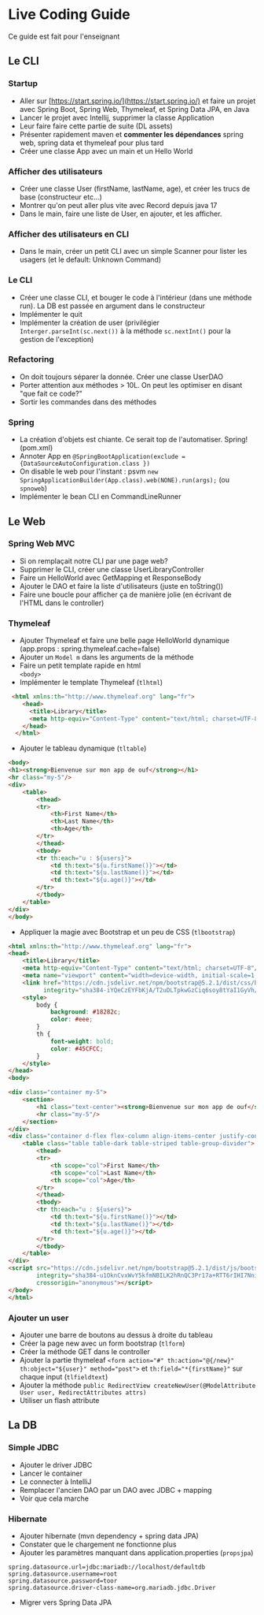 # Live Coding Guide
Ce guide est fait pour l'enseignant

## Le CLI

### Startup

 * Aller sur [https://start.spring.io/](https://start.spring.io/) et faire un projet avec Spring Boot, Spring Web, Thymeleaf, et Spring Data JPA, en Java
 * Lancer le projet avec Intellij, supprimer la classe Application
 * Leur faire faire cette partie de suite (DL assets)
 * Présenter rapidement maven et **commenter les dépendances** spring web, spring data et thymeleaf pour plus tard
 * Créer une classe App avec un main et un Hello World
 
### Afficher des utilisateurs
 * Créer une classe User (firstName, lastName, age), et créer les trucs de base (constructeur etc...)
 * Montrer qu'on peut aller plus vite avec Record depuis java 17
 * Dans le main, faire une liste de User, en ajouter, et les afficher.

### Afficher des utilisateurs en CLI
 * Dans le main, créer un petit CLI avec un simple Scanner pour lister les usagers (et le default: Unknown Command)

### Le CLI
 * Créer une classe CLI, et bouger le code à l'intérieur (dans une méthode run). La DB est passée en argument dans le constructeur
 * Implémenter le quit
 * Implémenter la création de user (privilégier `Interger.parseInt(sc.next())` à la méthode `sc.nextInt()` pour la gestion de l'exception)
 
### Refactoring 
 * On doit toujours séparer la donnée. Créer une classe UserDAO
 * Porter attention aux méthodes > 10L. On peut les optimiser en disant "que fait ce code?"
 * Sortir les commandes dans des méthodes
 
### Spring
 * La création d'objets est chiante. Ce serait top de l'automatiser. Spring! (pom.xml)
 * Annoter App en `@SpringBootApplication(exclude = {DataSourceAutoConfiguration.class })`
 * On disable le web pour l'instant : psvm `new SpringApplicationBuilder(App.class).web(NONE).run(args);` (ou `spnoweb`)
 * Implémenter le bean CLI en CommandLineRunner
 
## Le Web

### Spring Web MVC
 * Si on remplaçait notre CLI par une page web?
 * Supprimer le CLI, créer une classe UserLibraryController
 * Faire un HelloWorld avec GetMapping et ResponseBody
 * Ajouter le DAO et faire la liste d'utilisateurs (juste en toString())
 * Faire une boucle pour afficher ça de manière jolie (en écrivant de l'HTML dans le controller)
 
### Thymeleaf
 * Ajouter Thymeleaf et faire une belle page HelloWorld dynamique (app.props : spring.thymeleaf.cache=false)
 * Ajouter un `Model m` dans les arguments de la méthode
 * Faire un petit template rapide en html  
`<body>`  
 * Implémenter le template Thymeleaf (`tlhtml`)
```html
 <html xmlns:th="http://www.thymeleaf.org" lang="fr">
    <head>
      <title>Library</title>
      <meta http-equiv="Content-Type" content="text/html; charset=UTF-8" />
    </head>
  </html>
```
 * Ajouter le tableau dynamique (`tltable`)
```html
<body>
<h1><strong>Bienvenue sur mon app de ouf</strong></h1>
<hr class="my-5"/>
<div>
    <table>
        <thead>
        <tr>
            <th>First Name</th>
            <th>Last Name</th>
            <th>Age</th>
        </tr>
        </thead>
        <tbody>
        <tr th:each="u : ${users}">
            <td th:text="${u.firstName()}"></td>
            <td th:text="${u.lastName()}"></td>
            <td th:text="${u.age()}"></td>
        </tr>
        </tbody>
    </table>
</div>
</body>
```
  * Appliquer la magie avec Bootstrap et un peu de CSS (`tlbootstrap`)
```html
<html xmlns:th="http://www.thymeleaf.org" lang="fr">
<head>
    <title>Library</title>
    <meta http-equiv="Content-Type" content="text/html; charset=UTF-8"/>
    <meta name="viewport" content="width=device-width, initial-scale=1, shrink-to-fit=no">
    <link href="https://cdn.jsdelivr.net/npm/bootstrap@5.2.1/dist/css/bootstrap.min.css" rel="stylesheet"
          integrity="sha384-iYQeCzEYFbKjA/T2uDLTpkwGzCiq6soy8tYaI1GyVh/UjpbCx/TYkiZhlZB6+fzT" crossorigin="anonymous">
    <style>
        body {
            background: #18282c;
            color: #eee;
        }
        th {
            font-weight: bold;
            color: #45CFCC;
        }
    </style>
</head>
<body>

<div class="container my-5">
    <section>
        <h1 class="text-center"><strong>Bienvenue sur mon app de ouf</strong></h1>
        <hr class="my-5"/>
    </section>
</div>
<div class="container d-flex flex-column align-items-center justify-content-center">
    <table class="table table-dark table-striped table-group-divider">
        <thead>
        <tr>
            <th scope="col">First Name</th>
            <th scope="col">Last Name</th>
            <th scope="col">Age</th>
        </tr>
        </thead>
        <tbody>
        <tr th:each="u : ${users}">
            <td th:text="${u.firstName()}"></td>
            <td th:text="${u.lastName()}"></td>
            <td th:text="${u.age()}"></td>
        </tr>
        </tbody>
    </table>
</div>
<script src="https://cdn.jsdelivr.net/npm/bootstrap@5.2.1/dist/js/bootstrap.bundle.min.js"
        integrity="sha384-u1OknCvxWvY5kfmNBILK2hRnQC3Pr17a+RTT6rIHI7NnikvbZlHgTPOOmMi466C8"
        crossorigin="anonymous"></script>
</body>
</html>
```

### Ajouter un user
 * Ajouter une barre de boutons au dessus à droite du tableau
 * Créer la page new avec un form bootstrap (`tlform`)
 * Créer la méthode GET dans le controller
 * Ajouter la partie thymeleaf `<form action="#" th:action="@{/new}" th:object="${user}" method="post">` et `th:field="*{firstName}"` sur chaque input (`tlfieldtext`)
 * Ajouter la méthode `public RedirectView createNewUser(@ModelAttribute User user, RedirectAttributes attrs)`
 * Utiliser un flash attribute

## La DB

### Simple JDBC
 * Ajouter le driver JDBC
 * Lancer le container
 * Le connecter à IntelliJ
 * Remplacer l'ancien DAO par un DAO avec JDBC + mapping
 * Voir que cela marche
 
### Hibernate 
 * Ajouter hibernate (mvn dependency + spring data JPA)
 * Constater que le chargement ne fonctionne plus
 * Ajouter les paramètres manquant dans application.properties (`propsjpa`) 
```
spring.datasource.url=jdbc:mariadb://localhost/defaultdb
spring.datasource.username=root
spring.datasource.password=toor
spring.datasource.driver-class-name=org.mariadb.jdbc.Driver
```
 * Migrer vers Spring Data JPA

